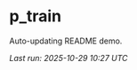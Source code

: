# p_train

Auto-updating README demo.

<!--START_SECTION:status-->
_Last run: 2025-10-29 10:27 UTC_
<!--END_SECTION:status-->


























































































































































































































































































































































































































































































































































































































































































































































































































































































































































































































































































































































































































































































































































































































































































































































